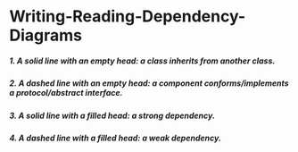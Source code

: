 # Writing-Reading-Dependency-Diagrams

##### 1. A solid line with an empty head: a class inherits from another class.
##### 2. A dashed line with an empty head: a component conforms/implements a protocol/abstract interface.
##### 3. A solid line with a filled head: a strong dependency.
##### 4. A dashed line with a filled head: a weak dependency.
